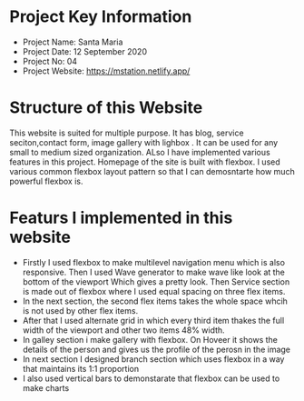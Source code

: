 # Project Key Information

- Project Name:     Santa Maria
- Project Date:     12 September 2020
- Project No:       04
- Project Website:  https://mstation.netlify.app/


# Structure of this Website
This website is suited for multiple purpose. It has blog, service seciton,contact form, image gallery with lighbox . It can be used for any small to medium sized organization. ALso I have implemented various features in this project. Homepage of the site is built with flexbox. I used various common flexbox layout pattern so that I can demosntarte how much powerful flexbox is.

# Featurs I implemented in this website
  - Firstly I used flexbox to make multilevel navigation menu which is also responsive. Then I used Wave generator to make wave like look at the bottom of the viewport                Which gives    a pretty look. Then Service section is made out of flexbox where I used equal spacing on three flex items.
  - In the next section, the second flex items takes the whole space whcih is not used by other flex items. 
  - After that  I used alternate grid in which every third item thakes the full width of the viewport and other two items 48% width. 
  - In galley section i make gallery with flexbox. On Hoveer it shows the details of the person and gives us the profile of the perosn in the image
  - In next section I designed branch section which uses flexbox in a way that maintains its 1:1 proportion
  - I also used vertical bars to demonstarate that flexbox can be used to make charts

